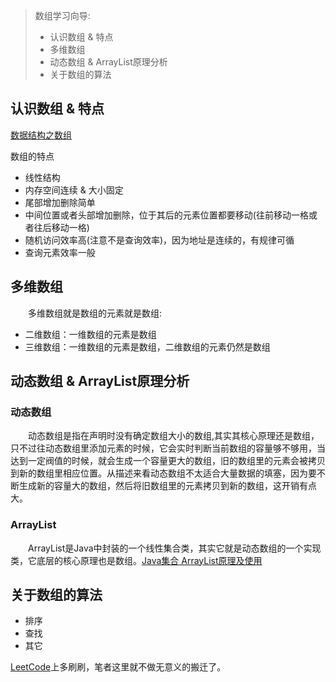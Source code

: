 > 数组学习向导:
>
> - 认识数组 & 特点
> - 多维数组
> - 动态数组 & ArrayList原理分析
> - 关于数组的算法

## 认识数组 & 特点  

[数据结构之数组](数据结构之数组)  

数组的特点  

- 线性结构 
- 内存空间连续 & 大小固定
- 尾部增加删除简单
- 中间位置或者头部增加删除，位于其后的元素位置都要移动(往前移动一格或者往后移动一格)  
- 随机访问效率高(注意不是查询效率)，因为地址是连续的，有规律可循  
- 查询元素效率一般

## 多维数组

&emsp;&emsp;多维数组就是数组的元素就是数组: 

- 二维数组：一维数组的元素是数组  
- 三维数组：一维数组的元素是数组，二维数组的元素仍然是数组

## 动态数组 & ArrayList原理分析

### 动态数组

&emsp;&emsp;动态数组是指在声明时没有确定数组大小的数组,其实其核心原理还是数组，只不过往动态数组里添加元素的时候，它会实时判断当前数组的容量够不够用，当达到一定阀值的时候，就会生成一个容量更大的数组，旧的数组里的元素会被拷贝到新的数组里相应位置。从描述来看动态数组不太适合大量数据的填塞，因为要不断生成新的容量大的数组，然后将旧数组里的元素拷贝到新的数组，这开销有点大。

### ArrayList

&emsp;&emsp;ArrayList是Java中封装的一个线性集合类，其实它就是动态数组的一个实现类，它底层的核心原理也是数组。[Java集合 ArrayList原理及使用](https://www.cnblogs.com/LiaHon/p/11089988.html)  

## 关于数组的算法

- 排序
- 查找
- 其它

[LeetCode](https://leetcode-cn.com/)上多刷刷，笔者这里就不做无意义的搬迁了。


